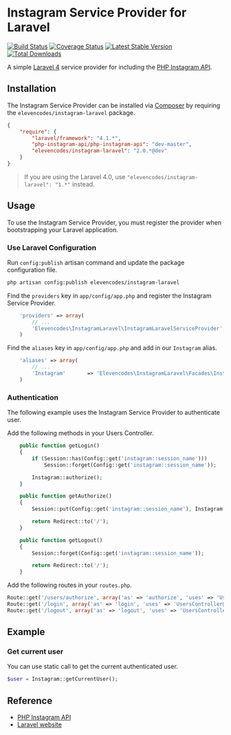 # Instagram Service Provider for Laravel

[![Build Status](https://travis-ci.org/fortybytes/instagram-laravel.svg?branch=2.0.3)](https://travis-ci.org/fortybytes/instagram-laravel) [![Coverage Status](https://coveralls.io/repos/elevencodes/instagram-laravel/badge.png?branch=master)](https://coveralls.io/r/elevencodes/instagram-laravel?branch=master) [![Latest Stable Version](https://poser.pugx.org/elevencodes/instagram-laravel/v/stable.png)](https://packagist.org/packages/elevencodes/instagram-laravel) [![Total Downloads](https://poser.pugx.org/elevencodes/instagram-laravel/downloads.png)](https://packagist.org/packages/elevencodes/instagram-laravel)

A simple [Laravel 4](http://laravel.com) service provider for including the [PHP Instagram API](https://github.com/galen/PHP-Instagram-API).

## Installation

The Instagram Service Provider can be installed via [Composer](http://getcomposer.org) by requiring the `elevencodes/instagram-laravel` package.

```json
{
	"require": {
		"laravel/framework": "4.1.*",
		"php-instagram-api/php-instagram-api": "dev-master",
        "elevencodes/instagram-laravel": "2.0.*@dev"
	}
}
```
> If you are using the Laravel 4.0, use `"elevencodes/instagram-laravel": "1.*"` instead.

## Usage

To use the Instagram Service Provider, you must register the provider when bootstrapping your Laravel application.

### Use Laravel Configuration

Run `config:publish` artisan command and update the package configuration file.

```bash
php artisan config:publish elevencodes/instagram-laravel
```

Find the `providers` key in `app/config/app.php` and register the Instagram Service Provider.

```php
    'providers' => array(
        // ...
        'Elevencodes\InstagramLaravel\InstagramLaravelServiceProvider',
    )
```

Find the `aliases` key in `app/config/app.php` and add in our `Instagram` alias.

```php
    'aliases' => array(
        // ...
        'Instagram' 	  => 'Elevencodes\InstagramLaravel\Facades\InstagramLaravel',
    )
```

### Authentication

The following example uses the Instagram Service Provider to authenticate user.

Add the following methods in your Users Controller.

```php
	public function getLogin()
	{
		if (Session::has(Config::get('instagram::session_name')))
			Session::forget(Config::get('instagram::session_name'));

		Instagram::authorize();
	}

	public function getAuthorize()
	{
		Session::put(Config::get('instagram::session_name'), Instagram::getAccessToken(Input::get('code')));

		return Redirect::to('/');
	}

	public function getLogout()
	{
		Session::forget(Config::get('instagram::session_name'));

		return Redirect::to('/');
	}
```

Add the following routes in your `routes.php`.

```php
Route::get('/users/authorize', array('as' => 'authorize', 'uses' => 'UsersController@getAuthorize'));
Route::get('/login', array('as' => 'login', 'uses' => 'UsersController@getLogin'));
Route::get('/logout', array('as' => 'logout', 'uses' => 'UsersController@getLogout'));
```

## Example

### Get current user

You can use static call to get the current authenticated user.

```php
$user = Instagram::getCurrentUser();
```

## Reference

* [PHP Instagram API](https://github.com/galen/PHP-Instagram-API)
* [Laravel website](http://laravel.com)
